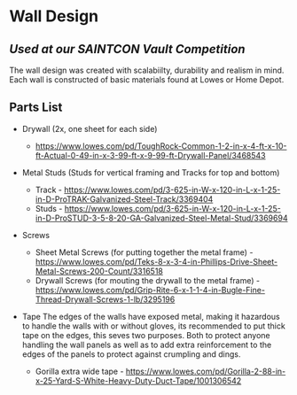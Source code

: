# Wall Design
## _Used at our SAINTCON Vault Competition_

The wall design was created with scalabiilty, durability and realism in mind. Each wall is constructed of basic materials found at Lowes or Home Depot. 

## Parts List

* Drywall (2x, one sheet for each side)
    * https://www.lowes.com/pd/ToughRock-Common-1-2-in-x-4-ft-x-10-ft-Actual-0-49-in-x-3-99-ft-x-9-99-ft-Drywall-Panel/3468543

* Metal Studs (Studs for vertical framing and Tracks for top and bottom)
    * Track - https://www.lowes.com/pd/3-625-in-W-x-120-in-L-x-1-25-in-D-ProTRAK-Galvanized-Steel-Track/3369404
    * Studs - https://www.lowes.com/pd/3-625-in-W-x-120-in-L-x-1-25-in-D-ProSTUD-3-5-8-20-GA-Galvanized-Steel-Metal-Stud/3369694
 
* Screws
    * Sheet Metal Screws (for putting together the metal frame) - https://www.lowes.com/pd/Teks-8-x-3-4-in-Phillips-Drive-Sheet-Metal-Screws-200-Count/3316518
    * Drywall Screws (for mouting the drywall to the metal frame) - https://www.lowes.com/pd/Grip-Rite-6-x-1-1-4-in-Bugle-Fine-Thread-Drywall-Screws-1-lb/3295196

* Tape
The edges of the walls have exposed metal, making it hazardous to handle the walls with or without gloves, its recommended to put thick tape on the edges, this seves two purposes. Both to protect anyone handling the wall panels as well as to add extra reinforcement to the edges of the panels to protect against crumpling and dings.
    * Gorilla extra wide tape - https://www.lowes.com/pd/Gorilla-2-88-in-x-25-Yard-S-White-Heavy-Duty-Duct-Tape/1001306542
